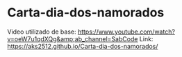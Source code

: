 # Carta-dia-dos-namorados
Video utilizado de base: https://www.youtube.com/watch?v=oeW7u1qdXQg&amp;ab_channel=SabCode
Link: https://aks2512.github.io/Carta-dia-dos-namorados/
